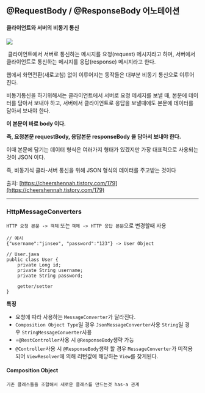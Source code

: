 

## @RequestBody / @ResponseBody 어노테이션
#### **클라이언트와 서버의 비동기 통신** 

![](https://blog.kakaocdn.net/dn/sxcOu/btq4eKsIpSZ/kntlVrm6YznC7PKyBHemH1/img.png)

 클라이언트에서 서버로 통신하는 메시지를 요청(request) 메시지라고 하며, 서버에서 클라이언트로 통신하는 메시지를 응답(response) 메시지라고 한다.

웹에서 화면전환(새로고침) 없이 이루어지는 동작들은 대부분 비동기 통신으로 이루어진다.

비동기통신을 하기위해서는 클라이언트에서 서버로 요청 메세지를 보낼 때, 본문에 데이터를 담아서 보내야 하고, 서버에서 클라이언트로 응답을 보낼때에도 본문에 데이터를 담아서 보내야 한다. 

**이 본문이 바로 body 이다.**

**즉, 요청본문 requestBody, 응답본문 responseBody 을 담아서 보내야 한다.** 

이때 본문에 담기는 데이터 형식은 여러가지 형태가 있겠지만 가장 대표적으로 사용되는 것이 JSON 이다.

즉, 비동기식 클라-서버 통신을 위해 JSON 형식의 데이터를 주고받는 것이다

출처: [https://cheershennah.tistory.com/179](https://cheershennah.tistory.com/179) 

---


### **HttpMessageConverters**

`HTTP 요청 본문 -> 객체` 또는 `객체 -> HTTP 응답 본문`으로 변경할때 사용

```
// 예시
{"username":"jinseo", "password":"123"} -> User Object
 
// User.java
public class User {
    private Long id;
    private String username;
    private String password;
    
    getter/setter
}
```

**특징**

- 요청에 따라 사용하는 `MessageConverter`가 달라진다.
- `Composition Object Type`일 경우 `JsonMessageConverter`사용 `String`일 경우 `StringMessageConverter`사용
- `⭐@RestController`사용 시 `@ResponseBody`생략 가능
- `@Controller`사용 시 `@ResponseBody`생략 할 경우 `MessageConverter`가 미적용 되어 `ViewResolver`에 의해 리턴값에 해당하는 `View`를 찾게된다.

#### Composition Object
	기존 클래스들을 조합해서 새로운 클래스를 만드는것 has-a 관계

